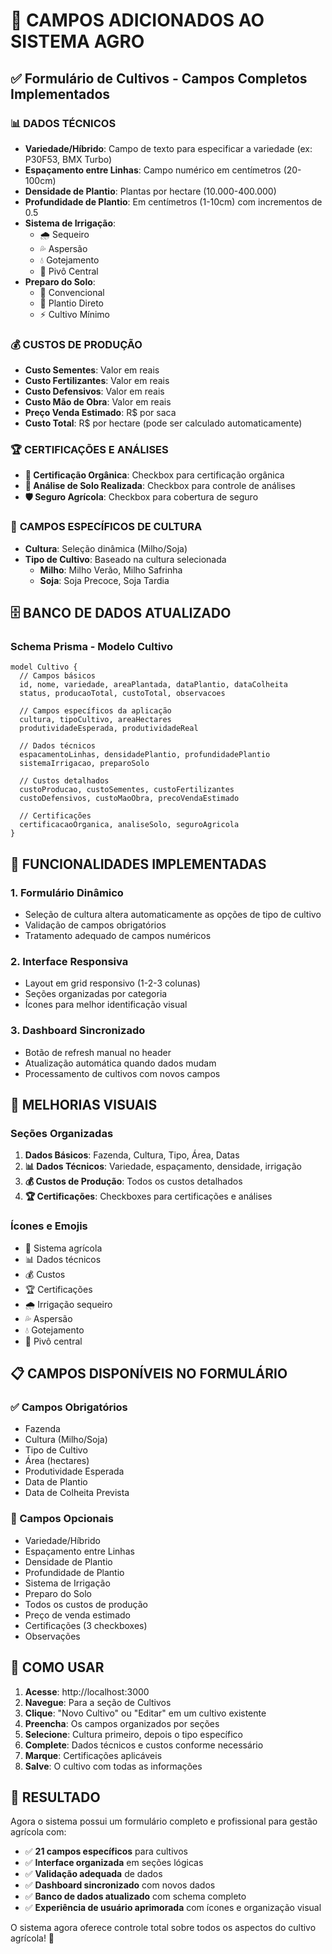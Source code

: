 # 🌾 CAMPOS ADICIONADOS AO SISTEMA AGRO

## ✅ Formulário de Cultivos - Campos Completos Implementados

### 📊 **DADOS TÉCNICOS**
- **Variedade/Híbrido**: Campo de texto para especificar a variedade (ex: P30F53, BMX Turbo)
- **Espaçamento entre Linhas**: Campo numérico em centímetros (20-100cm)
- **Densidade de Plantio**: Plantas por hectare (10.000-400.000)
- **Profundidade de Plantio**: Em centímetros (1-10cm) com incrementos de 0.5
- **Sistema de Irrigação**: 
  - 🌧️ Sequeiro
  - 💦 Aspersão
  - 💧 Gotejamento
  - 🎯 Pivô Central
- **Preparo do Solo**:
  - 🚜 Convencional
  - 🌱 Plantio Direto
  - ⚡ Cultivo Mínimo

### 💰 **CUSTOS DE PRODUÇÃO**
- **Custo Sementes**: Valor em reais
- **Custo Fertilizantes**: Valor em reais
- **Custo Defensivos**: Valor em reais
- **Custo Mão de Obra**: Valor em reais
- **Preço Venda Estimado**: R$ por saca
- **Custo Total**: R$ por hectare (pode ser calculado automaticamente)

### 🏆 **CERTIFICAÇÕES E ANÁLISES**
- **🌿 Certificação Orgânica**: Checkbox para certificação orgânica
- **🧪 Análise de Solo Realizada**: Checkbox para controle de análises
- **🛡️ Seguro Agrícola**: Checkbox para cobertura de seguro

### 🎯 **CAMPOS ESPECÍFICOS DE CULTURA**
- **Cultura**: Seleção dinâmica (Milho/Soja)
- **Tipo de Cultivo**: Baseado na cultura selecionada
  - **Milho**: Milho Verão, Milho Safrinha
  - **Soja**: Soja Precoce, Soja Tardia

## 🗄️ **BANCO DE DADOS ATUALIZADO**

### Schema Prisma - Modelo Cultivo
```prisma
model Cultivo {
  // Campos básicos
  id, nome, variedade, areaPlantada, dataPlantio, dataColheita
  status, producaoTotal, custoTotal, observacoes
  
  // Campos específicos da aplicação
  cultura, tipoCultivo, areaHectares
  produtividadeEsperada, produtividadeReal
  
  // Dados técnicos
  espacamentoLinhas, densidadePlantio, profundidadePlantio
  sistemaIrrigacao, preparoSolo
  
  // Custos detalhados
  custoProducao, custoSementes, custoFertilizantes
  custoDefensivos, custoMaoObra, precoVendaEstimado
  
  // Certificações
  certificacaoOrganica, analiseSolo, seguroAgricola
}
```

## 🔧 **FUNCIONALIDADES IMPLEMENTADAS**

### 1. **Formulário Dinâmico**
- Seleção de cultura altera automaticamente as opções de tipo de cultivo
- Validação de campos obrigatórios
- Tratamento adequado de campos numéricos

### 2. **Interface Responsiva**
- Layout em grid responsivo (1-2-3 colunas)
- Seções organizadas por categoria
- Ícones para melhor identificação visual

### 3. **Dashboard Sincronizado**
- Botão de refresh manual no header
- Atualização automática quando dados mudam
- Processamento de cultivos com novos campos

## 🎨 **MELHORIAS VISUAIS**

### Seções Organizadas
1. **Dados Básicos**: Fazenda, Cultura, Tipo, Área, Datas
2. **📊 Dados Técnicos**: Variedade, espaçamento, densidade, irrigação
3. **💰 Custos de Produção**: Todos os custos detalhados
4. **🏆 Certificações**: Checkboxes para certificações e análises

### Ícones e Emojis
- 🌾 Sistema agrícola
- 📊 Dados técnicos
- 💰 Custos
- 🏆 Certificações
- 🌧️ Irrigação sequeiro
- 💦 Aspersão
- 💧 Gotejamento
- 🎯 Pivô central

## 📋 **CAMPOS DISPONÍVEIS NO FORMULÁRIO**

### ✅ Campos Obrigatórios
- Fazenda
- Cultura (Milho/Soja)
- Tipo de Cultivo
- Área (hectares)
- Produtividade Esperada
- Data de Plantio
- Data de Colheita Prevista

### 📝 Campos Opcionais
- Variedade/Híbrido
- Espaçamento entre Linhas
- Densidade de Plantio
- Profundidade de Plantio
- Sistema de Irrigação
- Preparo do Solo
- Todos os custos de produção
- Preço de venda estimado
- Certificações (3 checkboxes)
- Observações

## 🚀 **COMO USAR**

1. **Acesse**: http://localhost:3000
2. **Navegue**: Para a seção de Cultivos
3. **Clique**: "Novo Cultivo" ou "Editar" em um cultivo existente
4. **Preencha**: Os campos organizados por seções
5. **Selecione**: Cultura primeiro, depois o tipo específico
6. **Complete**: Dados técnicos e custos conforme necessário
7. **Marque**: Certificações aplicáveis
8. **Salve**: O cultivo com todas as informações

## 🎯 **RESULTADO**

Agora o sistema possui um formulário completo e profissional para gestão agrícola com:

- ✅ **21 campos específicos** para cultivos
- ✅ **Interface organizada** em seções lógicas
- ✅ **Validação adequada** de dados
- ✅ **Dashboard sincronizado** com novos dados
- ✅ **Banco de dados atualizado** com schema completo
- ✅ **Experiência de usuário aprimorada** com ícones e organização visual

O sistema agora oferece controle total sobre todos os aspectos do cultivo agrícola! 🌾
